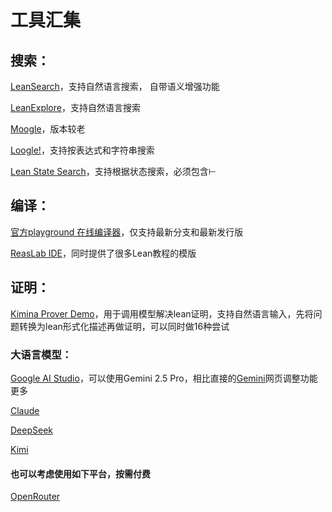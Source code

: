 # 工具汇集

## 搜索：

[LeanSearch](https://leansearch.net/)，支持自然语言搜索， 自带语义增强功能

[LeanExplore](https://www.leanexplore.com/)，支持自然语言搜索

[Moogle](https://www.moogle.ai/)，版本较老

[Loogle!](https://loogle.lean-lang.org/)，支持按表达式和字符串搜索

[Lean State Search](https://premise-search.com/)，支持根据状态搜索，必须包含⊢

## 编译：

[官方playground 在线编译器](https://live.lean-lang.org/)，仅支持最新分支和最新发行版

[ReasLab IDE](https://alpha.reaslab.io/)，同时提供了很多Lean教程的模版

## 证明：

[Kimina Prover Demo](https://demo.projectnumina.ai/)，用于调用模型解决lean证明，支持自然语言输入，先将问题转换为lean形式化描述再做证明，可以同时做16种尝试

### 大语言模型：

[Google AI Studio](https://aistudio.google.com/prompts)，可以使用Gemini 2.5 Pro，相比直接的[Gemini](https://gemini.google.com/)网页调整功能更多

[Claude](https://claude.ai/new)

[DeepSeek](https://chat.deepseek.com/)

[Kimi](https://www.kimi.com/)

#### 也可以考虑使用如下平台，按需付费

[OpenRouter](https://openrouter.ai/)